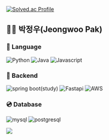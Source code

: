 [![Solved.ac Profile](http://mazassumnida.wtf/api/v2/generate_badge?boj=doubleclip)](https://solved.ac/doubleclip/)



## 👨‍💻 박정우(Jeongwoo Pak)    

### 🐥 Language
![Python](https://img.shields.io/badge/Python%20-3776AB?style=flat-square&logo=Python&logoColor=white)
![Java](https://img.shields.io/badge/-Java%20-ED8B00?style=flat-square&logo=java&logoColor=white)
![Javascript](https://img.shields.io/badge/Javascript%20-F7DF1E?style=flat-square&logo=javascript&logoColor=white)
### 🔭 Backend
![spring boot(study)](https://img.shields.io/badge/Spring%20boot%20-6DB33F?style=flat-square&logo=springboot&logoColor=white)
![Fastapi](https://img.shields.io/badge/Fastapi%20-009688?style=flat-square&logo=fastapi&logoColor=white)
![AWS](https://img.shields.io/badge/AWS%#232F3E?style=flat-square&logo=aws&logoColor=white)
### 💿 Database
![mysql](https://img.shields.io/badge/MySQL%20-005C84?style=flat-square&logo=mysql&logoColor=white)
![postgresql](https://img.shields.io/badge/MongoDB%20-47A248?style=flat-square&logo=postgresql&logoColor=white)

<img src="https://img.shields.io/badge/아이콘내용-바탕색?style=flat&logo=로고이름&logoColor=white"/>
